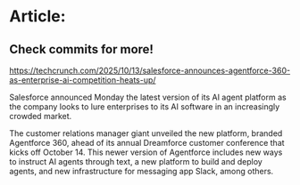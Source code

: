 # Article:

## Check commits for more!
https://techcrunch.com/2025/10/13/salesforce-announces-agentforce-360-as-enterprise-ai-competition-heats-up/

Salesforce announced Monday the latest version of its AI agent platform as the company looks to lure enterprises to its AI software in an increasingly crowded market.

The customer relations manager giant unveiled the new platform, branded Agentforce 360, ahead of its annual Dreamforce customer conference that kicks off October 14. This newer version of Agentforce includes new ways to instruct AI agents through text, a new platform to build and deploy agents, and new infrastructure for messaging app Slack, among others.